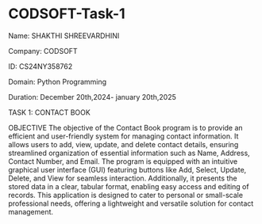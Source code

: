 # CODSOFT-Task-1

Name: SHAKTHI SHREEVARDHINI

Company: CODSOFT

ID: CS24NY358762

Domain: Python Programming

Duration: December 20th,2024- january 20th,2025

TASK 1: CONTACT BOOK

OBJECTIVE
      The objective of the Contact Book program is to provide an efficient and user-friendly system for managing contact information. It allows users to add, view, update, and delete contact details, ensuring streamlined organization of essential information such as Name, Address, Contact Number, and Email. The program is equipped with an intuitive graphical user interface (GUI) featuring buttons like Add, Select, Update, Delete, and View for seamless interaction. Additionally, it presents the stored data in a clear, tabular format, enabling easy access and editing of records. This application is designed to cater to personal or small-scale professional needs, offering a lightweight and versatile solution for contact management.

